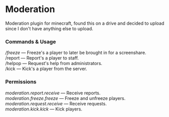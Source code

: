 # Moderation

Moderation plugin for minecraft, found this on a drive and decided to upload since I don't have anything else to upload.

### Commands & Usage

_/freeze_ _<player>_ — Freeze's a player to later be brought in for a screenshare.<br/>
/report <player> <reason> —  Report's a player to staff.<br/>
/helpop <message> —  Request's help from administrators.<br/>
/kick <player> <reason> —  Kick's a player from the server.<br/>
  
### Permissions
_moderation.report.receive_ — Receive reports.<br/>
_moderation.freeze.freeze_ — Freeze and unfreeze players.<br/>
_moderation.request.receive_ — Receive requests.<br/>
_moderation.kick.kick_ — Kick players.<br/>
